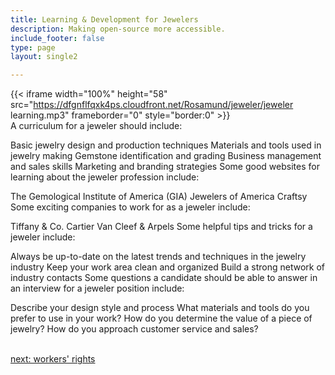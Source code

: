 ```yaml
---
title: Learning & Development for Jewelers
description: Making open-source more accessible.
include_footer: false
type: page
layout: single2

---
```


{{< iframe width="100%" height="58" src="https://dfgnflfqxk4ps.cloudfront.net/Rosamund/jeweler/jeweler learning.mp3" frameborder="0" style="border:0" >}}<br>
A curriculum for a jeweler should include:

Basic jewelry design and production techniques
Materials and tools used in jewelry making
Gemstone identification and grading
Business management and sales skills
Marketing and branding strategies
Some good websites for learning about the jeweler profession include:

The Gemological Institute of America (GIA)
Jewelers of America
Craftsy
Some exciting companies to work for as a jeweler include:

Tiffany & Co.
Cartier
Van Cleef & Arpels
Some helpful tips and tricks for a jeweler include:

Always be up-to-date on the latest trends and techniques in the jewelry industry
Keep your work area clean and organized
Build a strong network of industry contacts
Some questions a candidate should be able to answer in an interview for a jeweler position include:

Describe your design style and process
What materials and tools do you prefer to use in your work?
How do you determine the value of a piece of jewelry?
How do you approach customer service and sales?

<br>
<a href="https://workdojos.com/jeweler/rights">next: workers' rights</a>
</p>